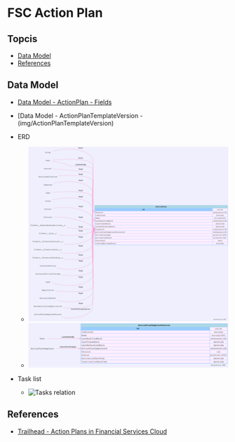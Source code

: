 # FSC Action Plan

## Topcis

- [Data Model](#model)
- [References](#ref)


## Data Model

- [Data Model - ActionPlan -  Fields](img/ActionPlan.csv)
- [Data Model - ActionPlanTemplateVersion - (img/ActionPlanTemplateVersion)

- ERD
    - ![daamodel SVG](img/ActionPlan.svg)
    - ![daamodel SVG template version](img/ActionPlanTemplateVersion.svg)


- Task list 
    - ![Tasks relation](https://res.cloudinary.com/hy4kyit2a/f_auto,fl_lossy,q_70/learn/modules/action-plans-in-financial-services-cloud/learn-about-action-plans/images/d19aaa4fb102afb1e418a1b9a24ab845_5-d-3730-be-726-b-4-ae-0-a-023-fcbba-6716-d-7-e.png)

## References
- [Trailhead - Action Plans in Financial Services Cloud]( https://trailhead.salesforce.com/content/learn/modules/action-plans-in-financial-services-cloud)
